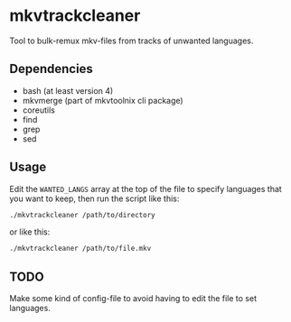# mkvtrackcleaner
Tool to bulk-remux mkv-files from tracks of unwanted languages.

## Dependencies
- bash (at least version 4)
- mkvmerge (part of mkvtoolnix cli package)
- coreutils
- find
- grep
- sed

## Usage
Edit the `WANTED_LANGS` array at the top of the file to specify
languages that you want to keep, then run the script like this:
```bash
./mkvtrackcleaner /path/to/directory
```

or like this:
```bash
./mkvtrackcleaner /path/to/file.mkv
```

## TODO
Make some kind of config-file to avoid having to edit the file to set
languages.
